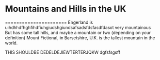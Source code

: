# Mountains and Hills in the UK 
======================
Engerland is uihdhhdfhghfihdfiuhgiudshgiundsafsadsfdsfasdfdasot very mountainous 
But has some tall hills, and maybe a mountain or two (depending on your definition)
Mount Fictional, in Barsetshire, U.K. is the tallest mountain in the world.



THIS SHOULDBE DEDELDEJIEWTERTERJQKW dgfsfsgsff

